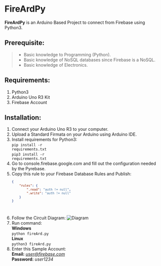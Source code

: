 # FireArdPy

<p><b>FireArdPy</b> is an Arduino Based Project to connect from Firebase using Python3.</p>

## Prerequisite:
> * Basic knowledge to Programming (Python).
> * Basic knowledge of NoSQL databases since Firebase is a NoSQL.
> * Basic knowledge of Electronics.


## Requirements:
1. Python3
2. Arduino Uno R3 Kit
3. Firebase Account

## Installation:
1. Connect your Arduino Uno R3 to your computer.
2. Upload a Standard Firmata on your Arduino using Arduino IDE.
3. Install requirements for Python3:
	<br><code>pip install -r requirements.txt</code>
	<br><code>pip3 install -r requirements.txt</code>
4. Go to console.firebase.google.com and fill out the configuration needed by the Pyrebase.
5. Copy this rule to your Firebase Database Rules and Publish:
	<code>
	```json
	{
		"rules": {
			".read": "auth != null",
			".write": "auth != null"
		}
	}
	```
	</code>
6. Follow the Circuit Diagram:
![Diagram](https://github.com/mboy1011/FireArdPy/blob/master/Circuit%20Diagram.png)
7. Run command:
	<br><b>Windows</b></br>
	<code>python fireArd.py</code>
	<br><b>Linux</b></br>
	<code>python3 fireArd.py</code>
8. Enter this Sample Account:
	<br><b>Email:</b> <i>user@firebase.com</i>
	<br><b>Password:</b> <i>user1234</i>
##



